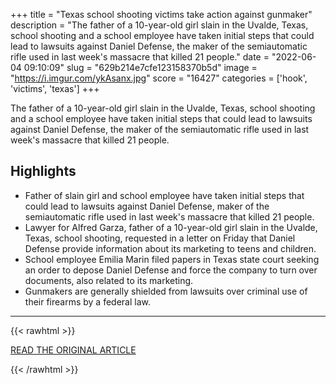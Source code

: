 +++
title = "Texas school shooting victims take action against gunmaker"
description = "The father of a 10-year-old girl slain in the Uvalde, Texas, school shooting and a school employee have taken initial steps that could lead to lawsuits against Daniel Defense, the maker of the semiautomatic rifle used in last week's massacre that killed 21 people."
date = "2022-06-04 09:10:09"
slug = "629b214e7cfe123158370b5d"
image = "https://i.imgur.com/ykAsanx.jpg"
score = "16427"
categories = ['hook', 'victims', 'texas']
+++

The father of a 10-year-old girl slain in the Uvalde, Texas, school shooting and a school employee have taken initial steps that could lead to lawsuits against Daniel Defense, the maker of the semiautomatic rifle used in last week's massacre that killed 21 people.

## Highlights

- Father of slain girl and school employee have taken initial steps that could lead to lawsuits against Daniel Defense, maker of the semiautomatic rifle used in last week's massacre that killed 21 people.
- Lawyer for Alfred Garza, father of a 10-year-old girl slain in the Uvalde, Texas, school shooting, requested in a letter on Friday that Daniel Defense provide information about its marketing to teens and children.
- School employee Emilia Marin filed papers in Texas state court seeking an order to depose Daniel Defense and force the company to turn over documents, also related to its marketing.
- Gunmakers are generally shielded from lawsuits over criminal use of their firearms by a federal law.

---

{{< rawhtml >}}
  <p class="article-category">
    <a target="_blank" href="https://www.reuters.com/world/us/texas-school-shooting-victims-take-action-against-gunmaker-2022-06-03/">READ THE ORIGINAL ARTICLE</a>
  </p>
{{< /rawhtml >}}
